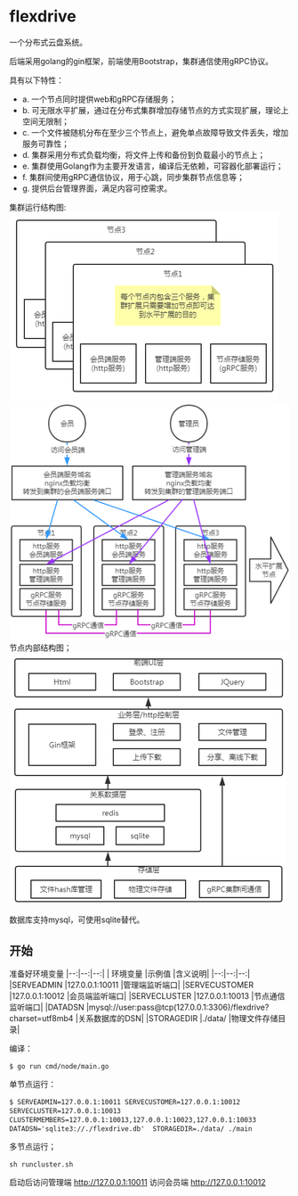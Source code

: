 # flexdrive
一个分布式云盘系统。

后端采用golang的gin框架，前端使用Bootstrap，集群通信使用gRPC协议。

具有以下特性：
- a. 一个节点同时提供web和gRPC存储服务；
- b. 可无限水平扩展，通过在分布式集群增加存储节点的方式实现扩展，理论上空间无限制；
- c. 一个文件被随机分布在至少三个节点上，避免单点故障导致文件丢失，增加服务可靠性；
- d. 集群采用分布式负载均衡，将文件上传和备份到负载最小的节点上；
- e. 集群使用Golang作为主要开发语言，编译后无依赖，可容器化部署运行；
- f. 集群间使用gRPC通信协议，用于心跳，同步集群节点信息等；
- g. 提供后台管理界面，满足内容可控需求。


集群运行结构图:
<img src="https://github.com/uxff/flexdrive/raw/master/static/images/clusters-architecture.png">
<img src="https://github.com/uxff/flexdrive/raw/master/static/images/clusters-architecture2.png">
节点内部结构图；
<img src="https://github.com/uxff/flexdrive/raw/master/static/images/clusters-architecture3.png">

数据库支持mysql，可使用sqlite替代。

## 开始
准备好环境变量
|--:|--:|--:|
| 环境变量	|示例值	|含义说明|
|--:|--:|--:|
|SERVEADMIN	|127.0.0.1:10011	|管理端监听端口|
|SERVECUSTOMER	|127.0.0.1:10012	|会员端监听端口|
|SERVECLUSTER	|127.0.0.1:10013	|节点通信监听端口|
|DATADSN	|mysql://user:pass@tcp(127.0.0.1:3306)/flexdrive?charset=utf8mb4	|关系数据库的DSN|
|STORAGEDIR	|./data/	|物理文件存储目录|

编译：
```
$ go run cmd/node/main.go
```

单节点运行：
```
$ SERVEADMIN=127.0.0.1:10011 SERVECUSTOMER=127.0.0.1:10012 SERVECLUSTER=127.0.0.1:10013 CLUSTERMEMBERS=127.0.0.1:10013,127.0.0.1:10023,127.0.0.1:10033 DATADSN='sqlite3://./flexdrive.db'  STORAGEDIR=./data/ ./main
```


多节点运行；
```
sh runcluster.sh
```
启动后访问管理端 http://127.0.0.1:10011 访问会员端 http://127.0.0.1:10012

